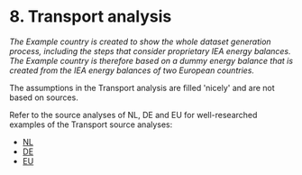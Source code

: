 # 8. Transport analysis

*The Example country is created to show the whole dataset generation process, including the steps that consider proprietary IEA energy balances. The Example country is therefore based on a *dummy* energy balance that is created from the IEA energy balances of two European countries.*

The assumptions in the Transport analysis are filled 'nicely' and are not based on sources.

Refer to the source analyses of NL, DE and EU for well-researched examples of the Transport source analyses:

- [NL](../../../nl/2011/8_transport/8_transport_source_analysis.md)
- [DE](../../../de/2011/8_transport/8_transport_source_analysis.md)
- [EU](../../../eu/2011/8_transport/8_transport_source_analysis.md)